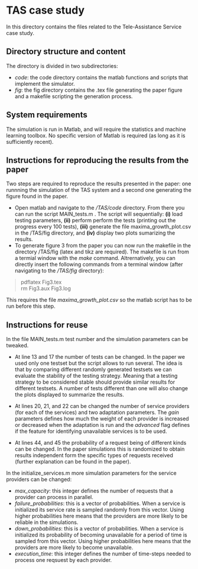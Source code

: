 # TAS case study
In this directory contains the files related to the Tele-Assistance Service case study.

## Directory structure and content
The directory is divided in two subdirectories:
  * *code*: the code directory contains the matlab functions and scripts that implement the simulator.
  * *fig*: the fig directory contains the .tex file generating the paper figure and a makefile scripting the generation process.

## System requirements
The simulation is run in Matlab, and will require the statistics and machine learning toolbox. No specific version of Matlab is required (as long as it is sufficiently recent).

## Instructions for reproducing the results from the paper
Two steps are required to reproduce the results presented in the paper: one runnning the simulation of the TAS system and a second one generating the figure found in the paper. 

 * Open matlab and navigate to the */TAS/code* directory. From there you can run the script MAIN_tests.m . The script will sequentially: **(i)** load testing parameters, **(ii)** perform perform the tests (printing out the progress every 100 tests), **(iii)** generate the file maxima_growth_plot.csv in the /TAS/fig directory, and **(iv)** display two plots sumarizing the results.
 * To generate figure 3 from the paper you can now run the makefile in the directory /TAS/fig (latex and tikz are required). The makefile is run from a termial window with the *make* command. Altrernatively, you can directly insert the following commands from a terminal window (after navigating to the */TAS/fig* directory):
 > pdflatex Fig3.tex \
 > rm Fig3.aux Fig3.log
 
 This requires the file *maxima_growth_plot.csv* so the matlab script has to be run before this step.

## Instructions for reuse
In the file MAIN_tests.m test number and the simulation parameters can be tweaked. 

  * At line 13 and 17 the number of tests can be changed. In the paper we used only one testset but the script allows to run several. The idea is that by comparing different randomly generated testsets we can evaluate the stability of the testing strategy.  Meaning that a testing strategy to be considered stable should provide similar results for different testsets. A number of tests different than one will also change the plots displayed to summarize the results.

  * At lines 20, 21, and 22 can be changed the number of service providers (for each of the services) and two adaptation parameters. The *gain* parameters defines how much the weight of each provider is increased or decreased when the adaptation is run and the *advanced* flag defines if the feature for identifying unavailable services is to be used.

  * At lines 44, and 45 the probability of a request being of different kinds can be changed. In the paper simulations this is randomized to obtain results independent form the specific types of requests received (further explanation can be found in the paper).
  
In the initialize_services.m more simulation parameters for the service providers can be changed:

  * *max_capacity*: this integer defines the number of requests that a provider can process in parallel.
  * *failure_probabilities*: this is a vector of probabilities. When a service is initialized its service rate is sampled randomly from this vector. Using higher probabilities here means that the providers are more likely to be reliable in the simulations. 
  * *down_probabilities*: this is a vector of probabilities. When a service is initialized its probability of becoming unavailable for a period of time is sampled from this vector. Using higher probabilities here means that the providers are more likely to become unavailable.
  * *execution_time*: this integer defines the number of time-steps needed to process one reqsuest by each provider.
